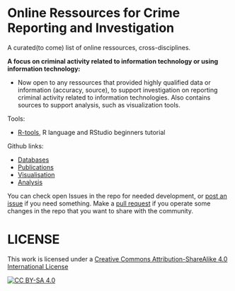 # Online Ressources for Crime Reporting and Investigation

A curated(to come) list of online ressources, cross-disciplines. 

  **A focus on criminal activity related to information technology or using information technology:**

- Now open to any ressources that provided highly qualified data or information (accuracy, source), to support investigation on reporting criminal activity related to information technologies. Also contains sources to support analysis, such as visualization tools.

Tools:
- [R-tools](./r-tools), R language and RStudio beginners tutorial

Github links:
- [Databases](databases.md)
- [Publications](publications.md)
- [Visualisation](visualizations.md)
- [Analysis](analysis.md)

You can check open Issues in the repo for needed development, or [post an issue](https://docs.github.com/en/enterprise/2.15/user/articles/creating-an-issue) if you need something. Make a [pull request](https://docs.github.com/en/github/collaborating-with-issues-and-pull-requests/creating-a-pull-request) if you operate some changes in the repo that you want to share with the community.



# LICENSE 

This work is licensed under a [Creative Commons Attribution-ShareAlike 4.0 International License](./LICENSE)

[![CC BY-SA 4.0][cc-by-sa-image]][cc-by-sa]

[cc-by-sa]: http://creativecommons.org/licenses/by-sa/4.0/
[cc-by-sa-image]: https://licensebuttons.net/l/by-sa/4.0/88x31.png
[cc-by-sa-shield]: https://img.shields.io/badge/License-CC%20BY--SA%204.0-lightgrey.svg
